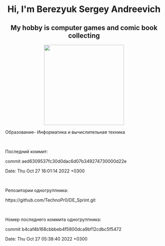 <h1 align="center">Hi, I'm Berezyuk Sergey Andreevich
</h1>
<h2 align="center">My hobby is computer games and comic book collecting
</h2>

<p align="center">
  <img src="https://github.com/blackcater/blackcater/blob/main/images/banner.gif" height="256" />
</p>

<p>Образование- Информатика и вычислительная техника</p>

</br>
<p>Последний коммит:</p>
<p>commit aed6309537fc30d0dac6d07b349274730000d22e</p>
<p>Date:   Thu Oct 27 16:01:14 2022 +0300</p>

</br>
<p>Репозитории одногруппника:</p>
<p>https://github.com/TechnoPr0/DE_Sprint.git</p>

</br>
<p>Номер последнего коммита одногруппника:</p>
<p>commit b4caf4b168cbbbeb4f5800dca9bf12cdbc5f5472</p>
<p>Date:   Thu Oct 27 05:38:40 2022 +0300</p>